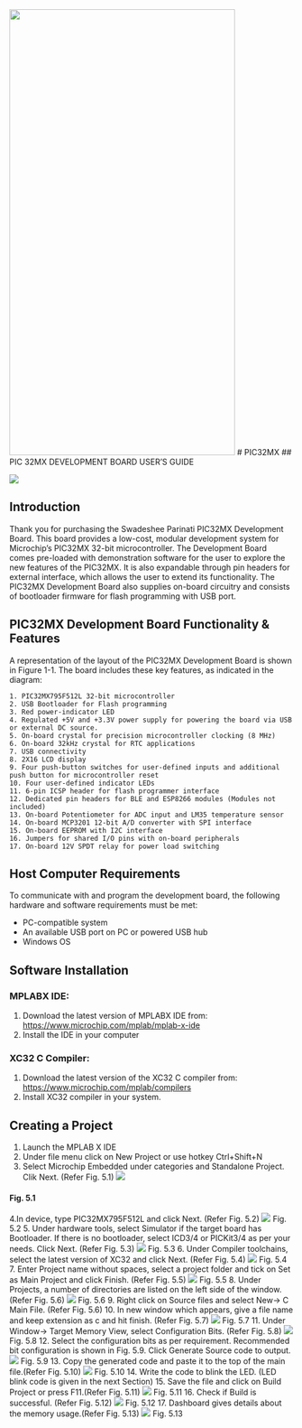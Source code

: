 <img src="https://github.com/parinatie/PIC32MX/blob/master/images/logo.png" width="400" height="790">
# PIC32MX
## PIC 32MX DEVELOPMENT BOARD USER’S GUIDE

![](https://github.com/parinatie/PIC32MX/blob/master/images/PIC32MX1.png)

## Introduction
Thank you for purchasing the Swadeshee Parinati PIC32MX Development Board. This board provides a low-cost, modular development system for Microchip’s PIC32MX 32-bit microcontroller. The Development Board comes pre-loaded with demonstration software for the user to explore the new features of the PIC32MX. It is also expandable through pin headers for external interface, which allows the user to extend its functionality. The PIC32MX Development Board also supplies on-board circuitry and consists of bootloader firmware for flash programming with USB port.

## PIC32MX Development Board Functionality & Features
A representation of the layout of the PIC32MX Development Board is shown in Figure 1-1. The board includes these key features, as indicated in the diagram:

    1. PIC32MX795F512L 32-bit microcontroller
    2. USB Bootloader for Flash programming
    3. Red power-indicator LED
    4. Regulated +5V and +3.3V power supply for powering the board via USB or external DC source.
    5. On-board crystal for precision microcontroller clocking (8 MHz)
    6. On-board 32kHz crystal for RTC applications
    7. USB connectivity
    8. 2X16 LCD display
    9. Four push-button switches for user-defined inputs and additional push button for microcontroller reset
    10. Four user-defined indicator LEDs
    11. 6-pin ICSP header for flash programmer interface
    12. Dedicated pin headers for BLE and ESP8266 modules (Modules not included)
    13. On-board Potentiometer for ADC input and LM35 temperature sensor
    14. On-board MCP3201 12-bit A/D converter with SPI interface
    15. On-board EEPROM with I2C interface
    16. Jumpers for shared I/O pins with on-board peripherals 
    17. On-board 12V SPDT relay for power load switching

## Host Computer Requirements
To communicate with and program the development board, the following hardware and software requirements must be met:
* PC-compatible system
* An available USB port on PC or powered USB hub
* Windows OS

## Software Installation
### MPLABX IDE: 
1. Download the latest version of MPLABX IDE from: https://www.microchip.com/mplab/mplab-x-ide
2. Install the IDE in your computer
### XC32 C Compiler:
1. Download the latest version of the XC32 C compiler from: https://www.microchip.com/mplab/compilers
2. Install XC32 compiler in your system.

## Creating a Project
1. Launch the MPLAB X IDE
2. Under file menu click on New Project or use hotkey Ctrl+Shift+N 
3. Select Microchip Embedded under categories and Standalone Project. Clik Next. (Refer Fig. 5.1)
![](https://github.com/parinatie/PIC32MX/blob/master/images/Fig51.png)
#### Fig. 5.1
4.In device, type PIC32MX795F512L and click Next. (Refer Fig. 5.2)
![](https://github.com/parinatie/PIC32MX/blob/master/images/Fig52.png)
Fig. 5.2
5. Under hardware tools, select Simulator if the target board has Bootloader. If there is no bootloader, select ICD3/4 or PICKit3/4 as per your needs. Click Next. (Refer Fig. 5.3)
![](https://github.com/parinatie/PIC32MX/blob/master/images/Fig53.png)
Fig. 5.3
6. Under Compiler toolchains, select the latest version of XC32 and click Next. (Refer Fig. 5.4)
![](https://github.com/parinatie/PIC32MX/blob/master/images/Fig54.png)
Fig. 5.4
7. Enter Project name without spaces, select a project folder and tick on Set as Main Project and click Finish. (Refer Fig. 5.5)
![](https://github.com/parinatie/PIC32MX/blob/master/images/Fig55.png)
Fig. 5.5
8. Under Projects, a number of directories are listed on the left side of the window. (Refer Fig. 5.6)
![](https://github.com/parinatie/PIC32MX/blob/master/images/Fig56.png)
Fig. 5.6
9. Right click on Source files and select New-> C Main File. (Refer Fig. 5.6)
10. In new window which appears, give a file name and keep extension as c and hit finish. (Refer Fig. 5.7)
![](https://github.com/parinatie/PIC32MX/blob/master/images/Fig57.png)
Fig. 5.7
11. Under Window-> Target Memory View, select Configuration Bits. (Refer Fig. 5.8)
![](https://github.com/parinatie/PIC32MX/blob/master/images/Fig58.png)
Fig. 5.8
12. Select the configuration bits as per requirement. Recommended bit configuration is shown in Fig. 5.9. Click Generate Source code to output.
![](https://github.com/parinatie/PIC32MX/blob/master/images/Fig59.png)
Fig. 5.9
13. Copy the generated code and paste it to the top of the main file.(Refer Fig. 5.10)
![](https://github.com/parinatie/PIC32MX/blob/master/images/Fig510.png)
Fig. 5.10
14. Write the code to blink the LED. (LED blink code is given in the next Section)
15. Save the file and click on Build Project or press F11.(Refer Fig. 5.11)
![](https://github.com/parinatie/PIC32MX/blob/master/images/Fig511.png)
Fig. 5.11
16. Check if Build is successful. (Refer Fig. 5.12)
![](https://github.com/parinatie/PIC32MX/blob/master/images/Fig512.png)
Fig. 5.12
17. Dashboard gives details about the memory usage.(Refer Fig. 5.13)
![](https://github.com/parinatie/PIC32MX/blob/master/images/Fig513.png)
Fig. 5.13
